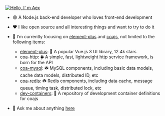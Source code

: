 [![Hello, I' m Aex](https://user-images.githubusercontent.com/29560987/140736797-5f8e3de4-856a-42df-b3d1-ed0108c7bb9f.png)](https://github.com/adaex)


- 😄 A Node.js back-end developer who loves front-end development

- ❤️ I like open source and all interesting things and want to try to do it

- 🔭 I’m currently focusing on [element-plus](https://github.com/element-plus) and [coajs](https://github.com/coajs), not limited to the following items:
  -  [element-plus](https://github.com/element-plus): 🎉 A popular Vue.js 3 UI library, 12.4k stars
  -  [coa-http](https://github.com/coajs/coa-http): 🍀 A simple, fast, lightweight http service framework, is born for the API
  -  [coa-mysql](https://github.com/coajs/coa-mysql): ☘️ MySQL components, including basic data models, cache data models, distributed ID, etc
  -  [coa-redis](https://github.com/coajs/coa-redis): ☘️ Redis components, including data cache, message queue, timing task, distributed lock, etc
  -  [dev-containers](https://github.com/coajs/dev-containers): 🐳 A repository of development container definitions for coajs

- 💬 Ask me about anything [here](https://github.com/adaex/adaex/issues)



<!--

**Github Stats**

![GitHub stats](https://github-readme-stats.vercel.app/api?username=adaex&count_private=true&show_icons=true&hide=stars&icon_color=2f80ed)


**adaex/adaex** is a ✨ _special_ ✨ repository because its `README.md` (this file) appears on your GitHub profile.

Here are some ideas to get you started:

- 🔭 I’m currently working on ...
- 🌱 I’m currently learning ...
- 👯 I’m looking to collaborate on ...
- 🤔 I’m looking for help with ...
- 💬 Ask me about ...
- 📫 How to reach me: ...
- 😄 Pronouns: ...
- ⚡ Fun fact: ...
-->

